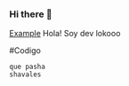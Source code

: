 ### Hi there 👋

<!--
**EricFuentes7/EricFuentes7** is a ✨ _special_ ✨ repository because its `README.md` (this file) appears on your GitHub profile.

Here are some ideas to get you started:

- 🔭 I’m currently working on ...
- 🌱 I’m currently learning ...
- 👯 I’m looking to collaborate on ...
- 🤔 I’m looking for help with ...
- 💬 Ask me about ...
- 📫 How to reach me: ...
- 😄 Pronouns: ...
- ⚡ Fun fact: ...
-->
[Example](http://kriggerofcrypto.fun)
Hola!
Soy dev lokooo

#Codigo

```
que pasha
shavales
```
